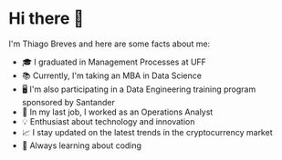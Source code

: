 # Hi there 👋

I'm Thiago Breves and here are some facts about me:

- 🎓 I graduated in Management Processes at UFF
- 📚 Currently, I'm taking an MBA in Data Science
- 🖥️ I'm also participating in a Data Engineering training program sponsored by Santander
- 💼 In my last job, I worked as an Operations Analyst
- 💡 Enthusiast about technology and innovation
- 📈 I stay updated on the latest trends in the cryptocurrency market
- 🌱 Always learning about coding
